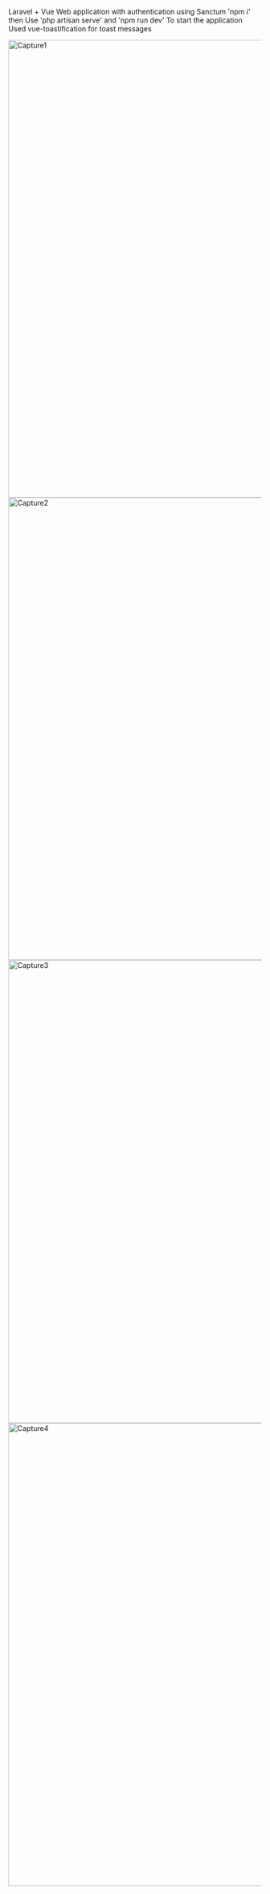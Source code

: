 Laravel + Vue Web application with authentication using Sanctum
'npm i' then
Use 'php artisan serve' and 'npm run dev' To start the application
Used vue-toastification for toast messages

<img width="909" alt="Capture1" src="https://github.com/user-attachments/assets/04bd0b0d-6f6e-4cfd-bfa7-0cdc3a490ac5">
<img width="919" alt="Capture2" src="https://github.com/user-attachments/assets/36dfcd17-ec37-448d-b2fd-841d982539ac">
<img width="920" alt="Capture3" src="https://github.com/user-attachments/assets/ad35f512-55cc-418e-8f4c-3a44d357d49f">
<img width="920" alt="Capture4" src="https://github.com/user-attachments/assets/ce717602-eb4a-4372-8d6b-04e1604d4d3f">
